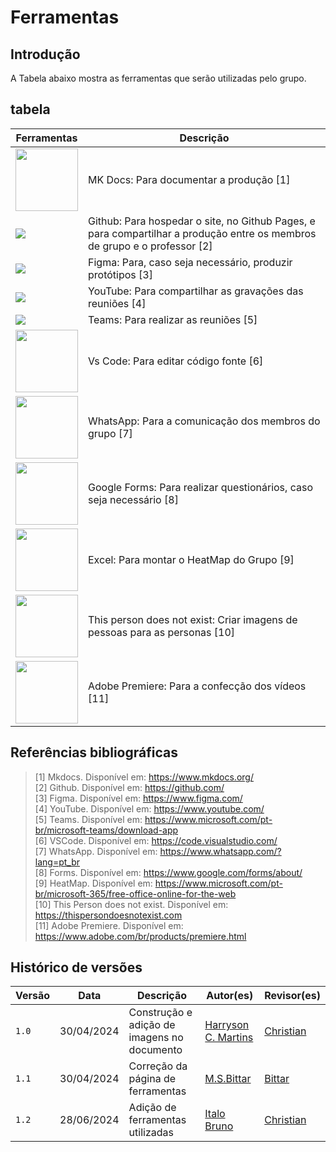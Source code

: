 # Ferramentas

## Introdução

A Tabela abaixo mostra as ferramentas que serão utilizadas pelo grupo.

## tabela

|Ferramentas|Descrição|
|-------|------|
|<img src="https://user-images.githubusercontent.com/16578570/61556938-3c337400-aa63-11e9-9ec1-a3ba5643a1a6.png" style="width:100px; height:100px"/>|MK Docs: Para documentar a produção [1] |
|<img src="https://cdn4.iconfinder.com/data/icons/ionicons/512/icon-social-github-128.png"/>|Github: Para hospedar o site, no Github Pages, e para compartilhar a produção entre os membros de grupo e o professor [2]|
|<img src="https://cdn4.iconfinder.com/data/icons/logos-brands-in-colors/3000/figma-logo-128.png"/>|  Figma: Para, caso seja necessário, produzir protótipos [3]|
|<img src="https://cdn1.iconfinder.com/data/icons/logotypes/32/youtube-128.png"/>| YouTube: Para compartilhar as gravações das reuniões [4]|
|<img src="https://cdn0.iconfinder.com/data/icons/logos-microsoft-office-365/128/Microsoft_Office-10-128.png"/>|Teams: Para realizar as reuniões [5]|
|<img src="https://cdn4.iconfinder.com/data/icons/logos-brands-8/32/vs_code-visual_studio_code-logo-microsoft-code-128.png" style="width:100px; height:100px"/>|Vs Code: Para editar código fonte [6]|
|<img src="https://cdn2.iconfinder.com/data/icons/social-media-applications/64/social_media_applications_23-whatsapp-128.png" style="width:100px; height:100px"/>|WhatsApp: Para a comunicação dos membros do grupo [7] |
|<img src="https://cdn3.iconfinder.com/data/icons/logos-brands-3/24/logo_brand_brands_logos_google-128.png" style="width:100px; height:100px"/>|Google Forms: Para realizar questionários, caso seja necessário [8] |
|<img src="https://cdn4.iconfinder.com/data/icons/social-media-logos-6/512/79-excel-256.png" style="width:100px; height:100px"/>|Excel: Para montar o HeatMap do Grupo [9] |
|<img src="https://github.com/Requisitos-de-Software/2023.2-Economia-DF/blob/main/docs/imagens/this%20person-logo.jpg?raw=true" width="100" height="100">|This person does not exist: Criar imagens de pessoas para as personas [10]|
|<img src="https://upload.wikimedia.org/wikipedia/commons/thumb/f/f2/Adobe_Premiere_Pro_Logo.svg/2048px-Adobe_Premiere_Pro_Logo.svg.png" width="100" height="100"> |Adobe Premiere: Para a confecção dos vídeos [11]|

## Referências bibliográficas

>[1] Mkdocs. Disponível em: https://www.mkdocs.org/ </br>
>[2] Github. Disponível em: https://github.com/ </br>
>[3] Figma. Disponível em: https://www.figma.com/ </br>
>[4] YouTube. Disponível em: https://www.youtube.com/ </br>
>[5] Teams. Disponível em: https://www.microsoft.com/pt-br/microsoft-teams/download-app </br>
>[6] VSCode. Disponível em: https://code.visualstudio.com/ </br>
>[7] WhatsApp. Disponível em: https://www.whatsapp.com/?lang=pt_br </br>
>[8] Forms. Disponível em: https://www.google.com/forms/about/ </br>
>[9] HeatMap. Disponível em: https://www.microsoft.com/pt-br/microsoft-365/free-office-online-for-the-web </br>
>[10] This Person does not exist. Disponível em: https://thispersondoesnotexist.com </br>
>[11] Adobe Premiere. Disponível em: https://www.adobe.com/br/products/premiere.html </br>

##  Histórico de versões

| Versão | Data   | Descrição | Autor(es) | Revisor(es)     |
| ------ | ---------- | ---------------- | ------------------ | ----------- |
| `1.0`    | 30/04/2024 |Construção e adição de imagens no documento |[Harryson C. Martins](https://github.com/harry-cmartin)| [Christian](https://github.com/crstyhs) |
| `1.1`    | 30/04/2024 |Correção da página de ferramentas |[M.S.Bittar](https://github.com/Bittarx)| [Bittar](https://github.com/Bittarx) |
| `1.2`    | 28/06/2024 | Adição de ferramentas utilizadas | [Italo Bruno](https://github.com/italobrunoM)| [Christian](https://github.com/crstyhs) |



